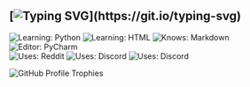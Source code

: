 <!--
**rumyantsev168/rumyantsev168** is a ✨ _special_ ✨ repository because its `README.md` (this file) appears on your GitHub profile.

Here are some ideas to get you started:

- 🔭 I’m currently working on ...
- 🌱 I’m currently learning ...
- 👯 I’m looking to collaborate on ...
- 🤔 I’m looking for help with ...
- 💬 Ask me about ...
- 📫 How to reach me: ...
- 😄 Pronouns: ...
- ⚡ Fun fact: ...
-->

[![Typing SVG](https://readme-typing-svg.herokuapp.com?font=Fira+Code&duration=4000&pause=500&color=DADADA&multiline=true&repeat=false&width=435&height=60&lines=Hello+there!+I'm+rumyantsev168;And+this+is+my+GitHub+profile!)](https://git.io/typing-svg)
---
![Learning: Python](https://img.shields.io/badge/Learning-Python-FFF?logo=python&warning&color=1f7a0c&labelColor=white)
![Learning: HTML](https://img.shields.io/badge/Learning-HTML-FFF?logo=html5&warning&color=orange&labelColor=white)
![Knows: Markdown](https://img.shields.io/badge/Knows-MarkDown-FFF?color=lightgray&logo=markdown&logoColor=gray&labelColor=white)
![Editor: PyCharm](https://img.shields.io/badge/Editor-PyCharm-FFF?logo=pycharm&warning&color=green&logoColor=darkgreen&labelColor=white)\
![Uses: Reddit](https://img.shields.io/badge/Uses-Reddit-FFF?logo=reddit&warning&color=d93900&logoColor=d93900&labelColor=white)
![Uses: Discord](https://img.shields.io/badge/Uses-Discord-FFF?logo=discord&warning&color=7289da&logoColor=7289da&labelColor=white)
![Uses: Discord](https://img.shields.io/badge/Uses-Telegram-FFF?logo=telegram&warning&color=27a7e7&logoColor=27a7e7&labelColor=white)



![GitHub Profile Trophies](https://github-profile-trophy.vercel.app/?username=rumyantsev168&theme=darkhub)
